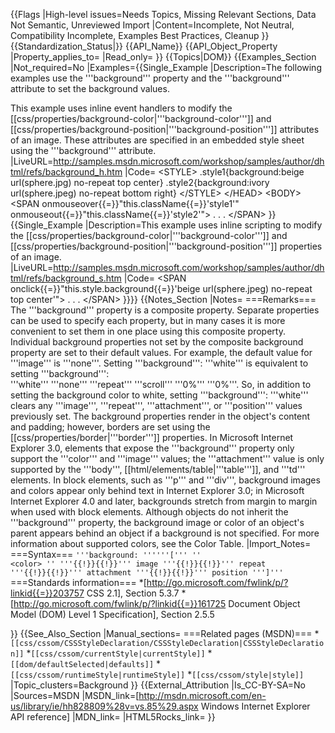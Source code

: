 {{Flags
|High-level issues=Needs Topics, Missing Relevant Sections, Data Not Semantic, Unreviewed Import
|Content=Incomplete, Not Neutral, Compatibility Incomplete, Examples Best Practices, Cleanup
}}
{{Standardization_Status|}}
{{API_Name}}
{{API_Object_Property
|Property_applies_to=
|Read_only=
}}
{{Topics|DOM}}
{{Examples_Section
|Not_required=No
|Examples={{Single_Example
|Description=The following examples use the '''background''' property and the '''background''' attribute to set the background values.

This example uses inline event handlers to modify the [[css/properties/background-color|'''background-color''']] and [[css/properties/background-position|'''background-position''']] attributes of an image. These attributes are specified in an embedded style sheet using the '''background''' attribute.
|LiveURL=http://samples.msdn.microsoft.com/workshop/samples/author/dhtml/refs/background_h.htm
|Code=
&lt;STYLE&gt;
.style1{background:beige url(sphere.jpg) no-repeat top center}
.style2{background:ivory url(sphere.jpeg) no-repeat bottom right}
&lt;/STYLE&gt;
&lt;/HEAD&gt; 
&lt;BODY&gt;
&lt;SPAN onmouseover{{=}}"this.className{{=}}'style1'"
    onmouseout{{=}}"this.className{{=}}'style2'"&gt;
. . .  &lt;/SPAN&gt;
}}
{{Single_Example
|Description=This example uses inline scripting to modify the [[css/properties/background-color|'''background-color''']] and [[css/properties/background-position|'''background-position''']] properties of an image.
|LiveURL=http://samples.msdn.microsoft.com/workshop/samples/author/dhtml/refs/background_s.htm
|Code=
&lt;SPAN onclick{{=}}"this.style.background{{=}}'beige url(sphere.jpeg) 
  no-repeat top center'"&gt;
. . . &lt;/SPAN&gt;
}}}}
{{Notes_Section
|Notes=
===Remarks===
The '''background''' property is a composite property. Separate properties can be used to specify each property, but in many cases it is more convenient to set them in one place using this composite property.
Individual background properties not set by the composite background property are set to their default values. For example, the default value for 
'''image''' is '''none'''. Setting '''background''': 
'''white''' is equivalent to setting '''background''': '''white''' '''none''' '''repeat''' '''scroll''' '''0%''' '''0%'''. So, in addition to setting the background color to white, setting 
'''background''': '''white''' clears any 
'''image''', '''repeat''', '''attachment''', or '''position''' values previously set.
The background properties render in the object's content and padding; however, borders are set using the [[css/properties/border|'''border''']] properties.
In Microsoft Internet Explorer 3.0, elements that expose the '''background''' property only support the '''color''' and '''image''' values; the '''attachment''' value is only supported by the '''body''', [[html/elements/table|'''table''']], and '''td''' elements. In block elements, such as '''p''' and '''div''', background images and colors appear only behind text in Internet Explorer 3.0; in Microsoft Internet Explorer 4.0 and later, backgrounds stretch from margin to margin when used with block elements.
Although objects do not inherit the '''background''' property, the background image or color of an object's parent appears behind an object if a background is not specified.
For more information about supported colors, see the Color Table.
|Import_Notes=
===Syntax===
<code>'''background: ''''''[''' ''
&lt;color&gt;
'' '''{{!}}{{!}}''' image '''{{!}}{{!}}''' repeat '''{{!}}{{!}}''' attachment '''{{!}}{{!}}''' position ''']'''</code>
===Standards information===
*[http://go.microsoft.com/fwlink/p/?linkid{{=}}203757 CSS 2.1], Section 5.3.7
*[http://go.microsoft.com/fwlink/p/?linkid{{=}}161725 Document Object Model (DOM) Level 1 Specification], Section 2.5.5


}}
{{See_Also_Section
|Manual_sections=
===Related pages (MSDN)===
*<code>[[css/cssom/CSSStyleDeclaration/CSSStyleDeclaration|CSSStyleDeclaration]]</code>
*<code>[[css/cssom/currentStyle|currentStyle]]</code>
*<code>[[dom/defaultSelected|defaults]]</code>
*<code>[[css/cssom/runtimeStyle|runtimeStyle]]</code>
*<code>[[css/cssom/style|style]]</code>
|Topic_clusters=Background
}}
{{External_Attribution
|Is_CC-BY-SA=No
|Sources=MSDN
|MSDN_link=[http://msdn.microsoft.com/en-us/library/ie/hh828809%28v=vs.85%29.aspx Windows Internet Explorer API reference]
|MDN_link=
|HTML5Rocks_link=
}}